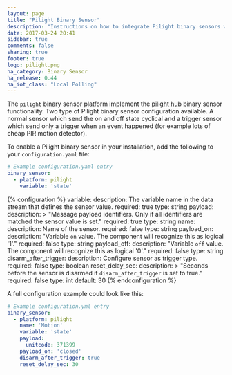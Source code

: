 ```yaml
---
layout: page
title: "Pilight Binary Sensor"
description: "Instructions on how to integrate Pilight binary sensors within Home Assistant."
date: 2017-03-24 20:41
sidebar: true
comments: false
sharing: true
footer: true
logo: pilight.png
ha_category: Binary Sensor
ha_release: 0.44
ha_iot_class: "Local Polling"
---
```


The `pilight` binary sensor platform implement the
[pilight hub](/components/pilight/) binary sensor functionality.
Two type of Pilight binary sensor configuration available. A normal sensor which
send the on and off state cyclical and a trigger sensor which send only a
trigger when an event happened (for example lots of cheap PIR motion detector).

To enable a Pilight binary sensor in your installation,
add the following to your `configuration.yaml` file:

```yaml
# Example configuration.yaml entry
binary_sensor:
  - platform: pilight
    variable: 'state'
```

{% configuration %}
variable:
  description: The variable name in the data stream that defines the sensor value.
  required: true
  type: string
payload:
  description: >
    "Message payload identifiers.
    Only if all identifiers are matched the sensor value is set."
  required: true
  type: string
name:
  description: Name of the sensor.
  required: false
  type: string
payload_on:
  description: "Variable `on` value. The component will recognize this as logical '1'."
  required: false
  type: string
payload_off:
  description: "Variable `off` value. The component will recognize this as logical '0'."
  required: false
  type: string
disarm_after_trigger:
  description: Configure sensor as trigger type.
  required: false
  type: boolean
reset_delay_sec:
  description: >
    "Seconds before the sensor is disarmed if
    `disarm_after_trigger` is set to true."
  required: false
  type: int
  default: 30
{% endconfiguration %}

A full configuration example could look like this:

```yaml
# Example configuration.yml entry
binary_sensor:
  - platform: pilight
    name: 'Motion'
    variable: 'state'
    payload:
      unitcode: 371399
    payload_on: 'closed'
    disarm_after_trigger: true
    reset_delay_sec: 30
```
